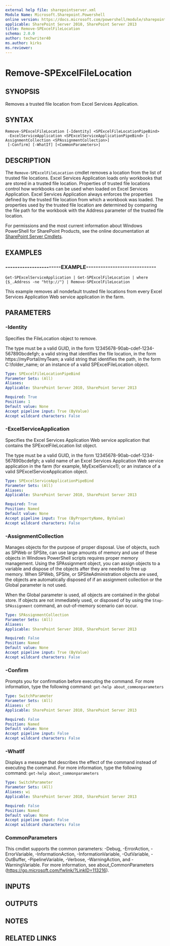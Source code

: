 ```yaml
---
external help file: sharepointserver.xml
Module Name: Microsoft.Sharepoint.Powershell
online version: https://docs.microsoft.com/powershell/module/sharepoint-server/remove-spexcelfilelocation
applicable: SharePoint Server 2010, SharePoint Server 2013
title: Remove-SPExcelFileLocation
schema: 2.0.0
author: techwriter40
ms.author: kirks
ms.reviewer: 
---
```


# Remove-SPExcelFileLocation

## SYNOPSIS
Removes a trusted file location from Excel Services Application.


## SYNTAX

```
Remove-SPExcelFileLocation [-Identity] <SPExcelFileLocationPipeBind>
 -ExcelServiceApplication <SPExcelServiceApplicationPipeBind> [-AssignmentCollection <SPAssignmentCollection>]
 [-Confirm] [-WhatIf] [<CommonParameters>]
```

## DESCRIPTION
The `Remove-SPExcelFileLocation` cmdlet removes a location from the list of trusted file locations.
Excel Services Application loads only workbooks that are stored in a trusted file location.
Properties of trusted file locations control how workbooks can be used when loaded on Excel Services Application. 
Excel Services Application always enforces the properties defined by the trusted file location from which a workbook was loaded.
The properties used by the trusted file location are determined by comparing the file path for the workbook with the Address parameter of the trusted file location.

For permissions and the most current information about Windows PowerShell for SharePoint Products, see the online documentation at [SharePoint Server Cmdlets](https://docs.microsoft.com/powershell/sharepoint/sharepoint-server/sharepoint-server-cmdlets).


## EXAMPLES

### -----------------------EXAMPLE-----------------------------
```
Get-SPExcelServiceApplication | Get-SPExcelFileLocation | where {$_.Address -ne "http://"} | Remove-SPExcelFileLocation
```

This example removes all nondefault trusted file locations from every Excel Services Application Web service application in the farm.


## PARAMETERS

### -Identity
Specifies the FileLocation object to remove.

The type must be a valid GUID, in the form 12345678-90ab-cdef-1234-567890bcdefgh; a valid string that identifies the file location, in the form https://myPortal/myTeam; a valid string that identifies the path, in the form C:\folder_name; or an instance of a valid SPExcelFileLocation object.

```yaml
Type: SPExcelFileLocationPipeBind
Parameter Sets: (All)
Aliases: 
Applicable: SharePoint Server 2010, SharePoint Server 2013

Required: True
Position: 1
Default value: None
Accept pipeline input: True (ByValue)
Accept wildcard characters: False
```

### -ExcelServiceApplication
Specifies the Excel Services Application Web service application that contains the SPExcelFileLocation list object.

The type must be a valid GUID, in the form 12345678-90ab-cdef-1234-567890bcdefgh; a valid name of an Excel Services Application Web service application in the farm (for example, MyExcelService1); or an instance of a valid SPExcelServiceApplication object.

```yaml
Type: SPExcelServiceApplicationPipeBind
Parameter Sets: (All)
Aliases: 
Applicable: SharePoint Server 2010, SharePoint Server 2013

Required: True
Position: Named
Default value: None
Accept pipeline input: True (ByPropertyName, ByValue)
Accept wildcard characters: False
```

### -AssignmentCollection
Manages objects for the purpose of proper disposal.
Use of objects, such as SPWeb or SPSite, can use large amounts of memory and use of these objects in Windows PowerShell scripts requires proper memory management.
Using the SPAssignment object, you can assign objects to a variable and dispose of the objects after they are needed to free up memory.
When SPWeb, SPSite, or SPSiteAdministration objects are used, the objects are automatically disposed of if an assignment collection or the Global parameter is not used.

When the Global parameter is used, all objects are contained in the global store.
If objects are not immediately used, or disposed of by using the `Stop-SPAssignment` command, an out-of-memory scenario can occur.

```yaml
Type: SPAssignmentCollection
Parameter Sets: (All)
Aliases: 
Applicable: SharePoint Server 2010, SharePoint Server 2013

Required: False
Position: Named
Default value: None
Accept pipeline input: True (ByValue)
Accept wildcard characters: False
```

### -Confirm
Prompts you for confirmation before executing the command.
For more information, type the following command: `get-help about_commonparameters`

```yaml
Type: SwitchParameter
Parameter Sets: (All)
Aliases: cf
Applicable: SharePoint Server 2010, SharePoint Server 2013

Required: False
Position: Named
Default value: None
Accept pipeline input: False
Accept wildcard characters: False
```

### -WhatIf
Displays a message that describes the effect of the command instead of executing the command.
For more information, type the following command: `get-help about_commonparameters`

```yaml
Type: SwitchParameter
Parameter Sets: (All)
Aliases: wi
Applicable: SharePoint Server 2010, SharePoint Server 2013

Required: False
Position: Named
Default value: None
Accept pipeline input: False
Accept wildcard characters: False
```

### CommonParameters
This cmdlet supports the common parameters: -Debug, -ErrorAction, -ErrorVariable, -InformationAction, -InformationVariable, -OutVariable, -OutBuffer, -PipelineVariable, -Verbose, -WarningAction, and -WarningVariable. For more information, see about_CommonParameters (https://go.microsoft.com/fwlink/?LinkID=113216).

## INPUTS

## OUTPUTS

## NOTES

## RELATED LINKS
